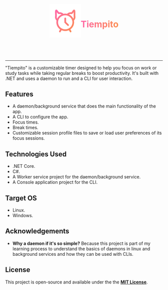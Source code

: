 <header style="display: flex; justify-content: center; align-items: center; padding-bottom: 1rem;">
    <img src="./assets/icon/icon.svg" alt="A clock icon with a gradient color" width="100">
    <h1 style="background: linear-gradient(90deg, #FF67A7 0%, #FC8E50 100%);
            background-clip: text;
            -webkit-background-clip: text;
            -webkit-text-fill-color: transparent;">
            Tiempito
    <h1>
</header>

---

"Tiempito" is a customizable timer designed to help you focus on work or study tasks while taking regular breaks to boost productivity. It's built with .NET and uses a daemon to run and a CLI for user interaction.

## Features

- A daemon/background service that does the main functionality of the app.
- A CLI to configure the app.
- Focus times.
- Break times.
- Customizable session profile files to save or load user preferences of its focus sessions.

## Technologies Used

- .NET Core.
- C#.
- A Worker service project for the daemon/background service.
- A Console application project for the CLI.

## Target OS

- Linux.
- Windows.

## Acknowledgements

- **Why a daemon if it's so simple?** Because this project is part of my learning process to understand the basics of daemons in linux and background services and how they can be used with CLIs.

## License

This project is open-source and available under the the **[MIT License](/LICENSE.md)**.
